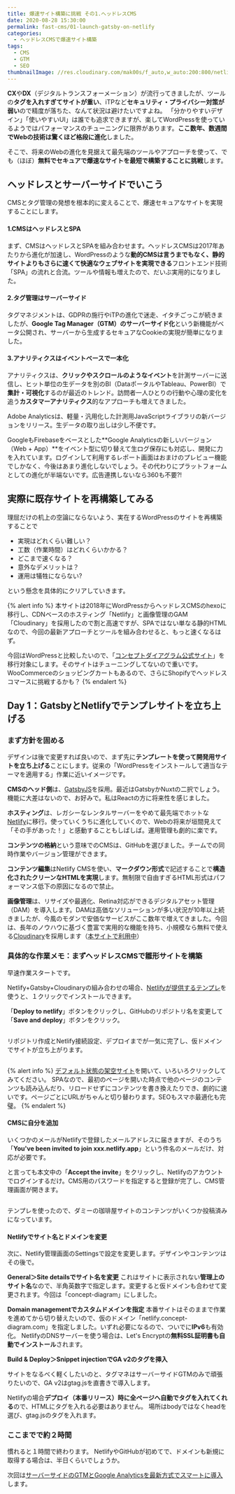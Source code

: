 ```yaml
---
title: 爆速サイト構築に挑戦 その1.ヘッドレスCMS
date: 2020-08-28 15:30:00
permalink: fast-cms/01-launch-gatsby-on-netlify
categories:
  - ヘッドレスCMSで爆速サイト構築
tags:
  - CMS
  - GTM
  - SEO
thumbnailImage: //res.cloudinary.com/mak00s/f_auto,w_auto:200:800/netlify-gatsby-cms-1.png
---
```


**CX**や**DX**（デジタルトランスフォーメーション）が流行ってきましたが、ツールの**タグを入れすぎてサイトが重い**、iTPなど**セキュリティ・プライバシー対策が弱い**ので精度が落ちた、なんて状況は避けたいですよね。
「分かりやすいデザイン」「使いやすいUI」は誰でも追求できますが、楽してWordPressを使っているようではパフォーマンスのチューニングに限界があります。**ここ数年、数週間でWebの技術は驚くほど格段に進化**しました。

そこで、将来のWebの進化を見据えて最先端のツールやアプローチを使って、でも（ほぼ）**無料でセキュアで爆速なサイトを最短で構築することに挑戦**します。
<!-- more -->

## ヘッドレスとサーバーサイドでいこう

CMSとタグ管理の発想を根本的に変えることで、爆速セキュアなサイトを実現することにします。

#### 1.CMSはヘッドレスとSPA
まず、CMSはヘッドレスとSPAを組み合わせます。ヘッドレスCMSは2017年あたりから進化が加速し、WordPressのような**動的CMSは言うまでもなく、静的サイトよりもさらに速くて快適なウェブサイトを実現できる**フロントエンド技術「SPA」の流れと合流。ツールや情報も増えたので、だいぶ実用的になりました。

#### 2.タグ管理はサーバーサイド
タグマネジメントは、GDPRの施行やiTPの進化で迷走、イタチごっこが続きましたが、**Google Tag Manager（GTM）のサーバーサイド化**という新機能がベータ公開され、サーバーから生成するセキュアなCookieの実現が簡単になりました。

#### 3.アナリティクスはイベントベースで一本化
アナリティクスは、**クリックやスクロールのようなイベント**を計測サーバーに送信し、ヒット単位の生データを別のBI（DataポータルやTableau、PowerBI）で**集計・可視化**するのが最近のトレンド。訪問者一人ひとりの行動や心理の変化を追う**カスタマーアナリティクス**的なアプローチも増えてきました。

Adobe Analyticsは、軽量・汎用化した計測用JavaScriptライブラリの新バージョンをリリース。生データの取り出しは少し不便です。

GoogleもFirebaseをベースとした**Google Analyticsの新しいバージョン（Web + App）**をイベント型に切り替えて生ログ保存にも対応し、開発に力を入れています。ログインして利用するレポート画面はおまけのプレビュー機能でしかなく、今後はあまり進化しないでしょう。その代わりにプラットフォームとしての進化が半端ないです。広告連携しないなら360も不要?!


## 実際に既存サイトを再構築してみる

理屈だけの机上の空論にならないよう、実在するWordPressのサイトを再構築することで

* 実現はどれくらい難しい？
* 工数（作業時間）はどれくらいかかる？
* どこまで速くなる？
* 意外なデメリットは？
* 運用は犠牲にならない?

という懸念を具体的にクリアしていきます。

{% alert info %}
本サイトは2018年にWordPressからヘッドレスCMSのhexoに移行し、CDNベースのホスティング「Netlify」と画像管理のGAM「Cloudinary」を採用したので割と高速ですが、SPAではない単なる静的HTMLなので、今回の最新アプローチとツールを組み合わせると、もっと速くなるはず。

今回はWordPressと比較したいので、「[コンセプトダイアグラム公式サイト](https://concept-diagram.com/)」を移行対象にします。そのサイトはチューニングしてないので重いです。WooCommerceのショッピングカートもあるので、さらにShopifyでヘッドレスコマースに挑戦するかも？
{% endalert %}


## Day 1：GatsbyとNetlifyでテンプレサイトを立ち上げる

### まず方針を固める

デザインは後で変更すれば良いので、まず先に**テンプレートを使って開発用サイトを立ち上げる**ことにします。従来の「WordPressをインストールして適当なテーマを適用する」作業に近いイメージです。

**CMSのヘッド側**は、[GatsbyJS](https://www.gatsbyjs.org/)を採用。最近はGatsbyかNuxtの二択でしょう。機能に大差はないので、お好みで。私はReactの方に将来性を感じました。

**ホスティング**は、レガシーなレンタルサーバーをやめて最先端でホットな[Netlify](https://www.netlify.com/)に移行。使っていくうちに進化していくので、Webの将来が垣間見えて「その手があった！」と感動することもしばしば。運用管理も劇的に楽です。

**コンテンツの格納**という意味でのCMSは、GitHubを選びました。チームでの同時作業やバージョン管理ができます。

**コンテンツ編集**はNetlify CMSを使い、**マークダウン形式**で記述することで**構造化されたクリーンなHTMLを実現**します。無制限で自由すぎるHTML形式はパフォーマンス低下の原因になるので禁止。

**画像管理**は、リサイズや最適化、Retina対応ができるデジタルアセット管理（DAM）を導入します。DAMは高価なソリューションが多い状況が10年以上続きましたが、今風のモダンで安価なサービスがここ数年で増えてきました。今回は、長年のノウハウに基づく豊富で実用的な機能を持ち、小規模なら無料で使える[Cloudinary](https://cloudinary.com/)を採用します（[本サイトで利用中](/news/site-renewal-2018/)）

### 具体的な作業メモ：まずヘッドレスCMSで雛形サイトを構築

早速作業スタートです。

Netlify+Gatsby+Cloudinaryの組み合わせの場合、[Netlifyが提供するテンプレ](https://github.com/netlify-templates/gatsby-starter-netlify-cms)を使うと、１クリックでインストールできます。

「**Deploy to netlify**」ボタンをクリックし、GitHubのリポジトリ名を変更して「**Save and deploy**」ボタンをクリック。

<img src="//res.cloudinary.com/mak00s/f_auto,w_auto:200:800/netlify-gatsby-deploy-1.png" alt="" sizes="100vw" />

リポジトリ作成とNetlify接続設定、デプロイまでが一気に完了し、仮ドメインでサイトが立ち上がります。

<img src="//res.cloudinary.com/mak00s/f_auto,w_auto:200:800/netlify-gatsby-deploy-2.png" alt="" sizes="100vw" />

{% alert info %}
[デフォルト状態の架空サイト](https://gatsby-netlify-cms.netlify.app/)を開いて、いろいろクリックしてみてください。
SPAなので、最初のページを開いた時点で他のページのコンテンツも読み込んだり、リロードせずにコンテンツを書き換えたりでき、劇的に速いです。ページごとにURLがちゃんと切り替わります。SEOもスマホ最適化も完璧。
{% endalert %}

#### CMSに自分を追加

いくつかのメールがNetlifyで登録したメールアドレスに届きますが、そのうち「**You've been invited to join xxx.netlify.app**」という件名のメールだけ、対応が必要です。

と言っても本文中の「**Accept the invite**」をクリックし、Netlifyのアカウントでログインするだけ。CMS用のパスワードを指定すると登録が完了し、CMS管理画面が開きます。

<img src="//res.cloudinary.com/mak00s/f_auto,w_auto:200:800/netlify-gatsby-cms-1.png" alt="" sizes="100vw" />

テンプレを使ったので、ダミーの珈琲屋サイトのコンテンツがいくつか投稿済みになっています。

#### Netlifyでサイト名とドメインを変更

次に、Netlify管理画面のSettingsで設定を変更します。デザインやコンテンツはその後で。

**General＞Site detailsでサイト名を変更**
これはサイトに表示されない**管理上のサイト名**なので、半角英数字で指定します。変更すると仮ドメインも合わせて変更されます。今回は「concept-diagram」にしました。

**Domain managementでカスタムドメインを指定**
本番サイトはそのままで作業を進めてから切り替えたいので、仮のドメイン「netlify.concept-diagram.com」を指定しました。いずれ必要になるので、ついでに**IPv6**も有効化。
NetlifyのDNSサーバーを使う場合は、Let's Encryptの**無料SSL証明書も自動でインストール**されます。

**Build & Deploy＞Snippet injectionでGA v2のタグを挿入**

サイトをなるべく軽くしたいのと、タグマネはサーバーサイドGTMのみで頑張りたいので、GA v2はgtag.jsを直書きで導入します。

Netlifyの場合**デプロイ（本番リリース）時に全ページへ自動でタグを入れてくれる**ので、HTMLにタグを入れる必要はありません。
場所はbodyではなくheadを選び、gtag.jsのタグを入れます。


### ここまでで約２時間

慣れると１時間で終わります。
NetlifyやGitHubが初めてで、ドメインも新規に取得する場合は、半日くらいでしょうか。

次回は[サーバーサイドのGTMとGoogle Analyticsを最新方式でスマートに導入](/news/fast-cms/02-server-side-gtm/)します。